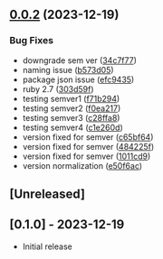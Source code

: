 ## [0.0.2](https://github.com/klueless-io/fli_video/compare/v0.0.1...v0.0.2) (2023-12-19)


### Bug Fixes

* downgrade sem ver ([34c7f77](https://github.com/klueless-io/fli_video/commit/34c7f77bf52b899cbc36e202b71ea9530177e9a7))
* naming issue ([b573d05](https://github.com/klueless-io/fli_video/commit/b573d056e044c8054ef1f98fc8219041efac86ab))
* package json issue ([efc9435](https://github.com/klueless-io/fli_video/commit/efc9435d829585db1fc27878f134f5f8b802f5a0))
* ruby 2.7 ([303d59f](https://github.com/klueless-io/fli_video/commit/303d59f49fd7cbc09e2ac0b2c89ba8538d3dd37b))
* testing semver1 ([f71b294](https://github.com/klueless-io/fli_video/commit/f71b2944c6bffa8c85859b247dced28f9cc61cdd))
* testing semver2 ([f0ea217](https://github.com/klueless-io/fli_video/commit/f0ea217416783452db4a0efee0df37ac64391bb1))
* testing semver3 ([c28ffa8](https://github.com/klueless-io/fli_video/commit/c28ffa8b428216807046acec74935e6fee6f710a))
* testing semver4 ([c1e260d](https://github.com/klueless-io/fli_video/commit/c1e260d069e88f72b4505dd52050305fd6de64cd))
* version fixed for semver ([c65bf64](https://github.com/klueless-io/fli_video/commit/c65bf64335b040ca96e6aab495f7b73cfeda4f8d))
* version fixed for semver ([484225f](https://github.com/klueless-io/fli_video/commit/484225ff32be5dc21a6e9c7231f73c59f6753ada))
* version fixed for semver ([1011cd9](https://github.com/klueless-io/fli_video/commit/1011cd90daf6631078b22be47c8a37265ab8b6f2))
* version normalization ([e50f6ac](https://github.com/klueless-io/fli_video/commit/e50f6acf3500ee1b5cc80cb57ea24823a017d905))

## [Unreleased]

## [0.1.0] - 2023-12-19

- Initial release
